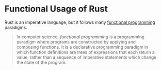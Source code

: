 # Functional Usage of Rust

Rust is an imperative language, but it follows many
[functional programming](https://en.wikipedia.org/wiki/Functional_programming) paradigms.

> In computer science, _functional programming_ is a programming paradigm where
> programs are constructed by applying and composing functions.
> It is a declarative programming paradigm in which function definitions are
> trees of expressions that each return a value, rather than a sequence of
> imperative statements which change the state of the program.
